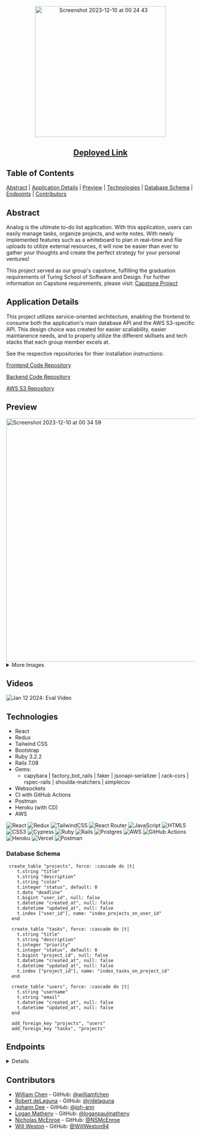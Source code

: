 <div align="center">
  <img width="350" alt="Screenshot 2023-12-10 at 00 24 43" src="https://github.com/analog-m4/.github/assets/126308696/4da02fb5-952b-4c79-9621-2f06638a8d18">
  
## [Deployed Link](https://analog-fe.vercel.app/)

</div>

## Table of Contents

[Abstract](#abstract) |
[Application Details](#application-details) |
[Preview](#preview) |
[Technologies](#technologies) |
[Database Schema](#database-schema) |
[Endpoints](#endpoints) |
[Contributors](#contributors) 

## Abstract

Analog is the ultimate to-do list application.  With this application, users can easily manage tasks, organize projects, and write notes.  With newly implemented features such as a whiteboard to plan in real-time and file uploads to utilize external resources, it will now be easier than ever to gather your thoughts and create the perfect strategy for your personal ventures!

This project served as our group's capstone, fulfilling the graduation requirements of Turing School of Software and Design. For further information on Capstone requirements, please visit: [Capstone Project](https://mod4.turing.edu/projects/capstone/)

## Application Details

This project utilizes service-oriented architecture, enabling the frontend to consume both the application's main database API and the AWS S3-specific API.  This design choice was created for easier scaliability, easier maintanence needs, and to properly utilize the different skillsets and tech stacks that each group member excels at.

See the respective repositories for thier installation instructions:

[Frontend Code Repository](https://github.com/analog-m4/analog_fe)

[Backend Code Repository](https://github.com/analog-m4/analog_be)

[AWS S3 Repository](https://github.com/analog-m4/s3_direct_upload_microservice)

## Preview
<img width="650" alt="Screenshot 2023-12-10 at 00 34 59" src="https://github.com/analog-m4/.github/assets/126308696/e9177493-fb3f-4e03-8c34-ae4b38f3ca11">

<details>
  
<summary>
More Images
</summary> 
<img width="650" alt="Screenshot 2023-12-10 at 00 38 21" src="https://github.com/analog-m4/.github/assets/126308696/57c32404-28b8-4a25-b164-028600376730">

Analog 1.0

<img width="650" alt="Screenshot 2023-12-10 at 00 46 08" src="https://github.com/analog-m4/.github/assets/126308696/3918a39d-b024-4f67-ba3e-8746d579add5">

Analog 1.0 Whiteboard

<img width="650" alt="Screenshot 2023-12-10 at 00 46 08" src="https://github.com/analog-m4/.github/assets/126308696/a677af76-c706-4c89-97fa-882e667aef50">

Analog 2.0

<img width="650" alt="Screenshot 2023-12-10 at 00 46 08" src="https://github.com/analog-m4/.github/assets/126308696/c091ead2-4e35-4fbd-9e65-2aad6d1c9529">

Analog 2.0 Dark Mode

</details>

## Videos
![Jan 12 2024: Eval Video](https://www.youtube.com/watch?v=85pB4Ev7b5o)

## Technologies
- React
- Redux
- Tailwind CSS
- Bootstrap
- Ruby 3.2.2
- Rails 7.08
- Gems:
  - capybara | factory_bot_rails | faker | jsonapi-serializer |  rack-cors | rspec-rails | shoulda-matchers | simplecov
- Websockets
- CI with GitHub Actions
- Postman
- Heroku (with CD)
- AWS

![React](https://img.shields.io/badge/react-%2320232a.svg?style=for-the-badge&logo=react&logoColor=%2361DAFB)
![Redux](https://img.shields.io/badge/Redux-764ABC.svg?style=for-the-badge&logo=Redux&logoColor=white)
![TailwindCSS](https://img.shields.io/badge/tailwindcss-%2338B2AC.svg?style=for-the-badge&logo=tailwind-css&logoColor=white)
![React Router](https://img.shields.io/badge/React_Router-CA4245?style=for-the-badge&logo=react-router&logoColor=white)
![JavaScript](https://img.shields.io/badge/javascript-%23323330.svg?style=for-the-badge&logo=javascript&logoColor=%23F7DF1E)
![HTML5](https://img.shields.io/badge/html5-%23E34F26.svg?style=for-the-badge&logo=html5&logoColor=white) 
![CSS3](https://img.shields.io/badge/css3-%231572B6.svg?style=for-the-badge&logo=css3&logoColor=white)
![Cypress](https://img.shields.io/badge/Cypress-17202C.svg?style=for-the-badge&logo=Cypress&logoColor=white)
![Ruby](https://img.shields.io/badge/ruby-%23CC342D.svg?style=for-the-badge&logo=ruby&logoColor=white)
![Rails](https://img.shields.io/badge/rails-%23CC0000.svg?style=for-the-badge&logo=ruby-on-rails&logoColor=white)
![Postgres](https://img.shields.io/badge/postgres-%23316192.svg?style=for-the-badge&logo=postgresql&logoColor=white)
![AWS](https://img.shields.io/badge/AWS-%23FF9900.svg?style=for-the-badge&logo=amazon-aws&logoColor=white)
![GitHub Actions](https://img.shields.io/badge/github%20actions-%232671E5.svg?style=for-the-badge&logo=githubactions&logoColor=white)
![Heroku](https://img.shields.io/badge/heroku-%23430098.svg?style=for-the-badge&logo=heroku&logoColor=white)
![Vercel](https://img.shields.io/badge/Vercel-000000.svg?style=for-the-badge&logo=Vercel&logoColor=white)
![Postman](https://img.shields.io/badge/Postman-FF6C37.svg?style=for-the-badge&logo=Postman&logoColor=white)

### Database Schema

```
 create_table "projects", force: :cascade do |t|
    t.string "title"
    t.string "description"
    t.string "color"
    t.integer "status", default: 0
    t.date "deadline"
    t.bigint "user_id", null: false
    t.datetime "created_at", null: false
    t.datetime "updated_at", null: false
    t.index ["user_id"], name: "index_projects_on_user_id"
  end

  create_table "tasks", force: :cascade do |t|
    t.string "title"
    t.string "description"
    t.integer "priority"
    t.integer "status", default: 0
    t.bigint "project_id", null: false
    t.datetime "created_at", null: false
    t.datetime "updated_at", null: false
    t.index ["project_id"], name: "index_tasks_on_project_id"
  end

  create_table "users", force: :cascade do |t|
    t.string "username"
    t.string "email"
    t.datetime "created_at", null: false
    t.datetime "updated_at", null: false
  end

  add_foreign_key "projects", "users"
  add_foreign_key "tasks", "projects"
```

## Endpoints

<details close>

### Display a User's Dashboard

```
GET /api/v1/users/:id/dashboard
```
<details close>
Example Value:

```
{
    "data": {
        "id": "1",
        "type": "dashboard",
        "attributes": {
            "username": "Test User 1",
            "email": "user1@test.com",
            "projects": [
                {
                    "id": 1,
                    "title": "Project 1",
                    "description": "This is the first project",
                    "color": "123xyz",
                    "status": "assigned",
                    "deadline": "2023-12-12",
                    "tasks": [
                        {
                            "id": 1,
                            "title": "Task 1",
                            "description": "This is the first task",
                            "priority": "low",
                            "status": "backlog",
                            "project_id": 1
                        },
                        {
                            "id": 2,
                            "title": "Task 2",
                            "description": "This is the second task",
                            "priority": "medium",
                            "status": "doing",
                            "project_id": 1
                        }
                    ]
                },
                {
                    "id": 2,
                    "title": "Project 2",
                    "description": "This is the second project",
                    "color": "456abc",
                    "status": "assigned",
                    "deadline": "2023-11-24",
                    "tasks": [
                        {
                            "id": 3,
                            "title": "Task 3",
                            "description": "This is the third task",
                            "priority": "high",
                            "status": "backlog",
                            "project_id": 2
                        },
                        {
                            "id": 4,
                            "title": "Task 4",
                            "description": "This is the fourth task",
                            "priority": "critical",
                            "status": "done",
                            "project_id": 2
                        }
                    ]
                }
            ]
        }
    }
}
```

</details>

---

### Create a New Project

```
POST /api/v1/users/:id/projects
```
<details close>
Example Value:

```
{
    "data": {
        "id": "7",
        "type": "project",
        "attributes": {
            "user_id": 1,
            "title": "project 1",
            "description": "A New Project",
            "color": "123xyz",
            "status": "assigned",
            "deadline": "2023-12-11"
        },
        "relationships": {
            "tasks": {
                "data": []
            }
        }
    }
}
```

</details>

---

### Create a New Task

```
POST /api/v1/users/:id/projects/:project_id/tasks
```
<details close>
Example Value:

```
{
    "data": {
        "id": "13",
        "type": "task",
        "attributes": {
            "project_id": 6,
            "title": "Task 1",
            "description": "A New Task",
            "priority": "medium",
            "status": "backlog"
        }
    }
}
```

</details>

---
### Update a Task

```
PATCH /api/v1/users/:id/projects/:project_id/tasks/:task_id
```
<details close>
Example Value:

```
{
    "data": {
        "id": "13",
        "type": "task",
        "attributes": {
            "project_id": 6,
            "title": "Task 1",
            "description": "A New Task",
            "priority": "medium",
            "status": "doing"
        }
    }
}
```

</details>

---

</details>

## Contributors

- [William Chen](https://www.linkedin.com/in/williamfchen/) - GitHub: [@williamfchen](https://github.com/williamfchen)
- [Robert deLaguna](https://www.linkedin.com/in/robert-delaguna/) - GitHub: [@rjdelaguna](https://github.com/rjdelaguna)
- [Johann Dee](https://www.linkedin.com/in/johanndee/) - GitHub: [@joh-ann](https://github.com/joh-ann)
- [Logan Matheny](https://www.linkedin.com/in/loganpmatheny/) - GitHub: [@loganpaulmatheny](https://github.com/loganpaulmatheny)
- [Nicholas McEnroe](https://www.linkedin.com/in/nicholasmcenroe/) - GitHub: [@NSMcEnroe](https://github.com/NSMcEnroe)
- [Will Weston](https://www.linkedin.com/in/weston-william/) - GitHub: [@WillWeston94](https://github.com/WillWeston94)
